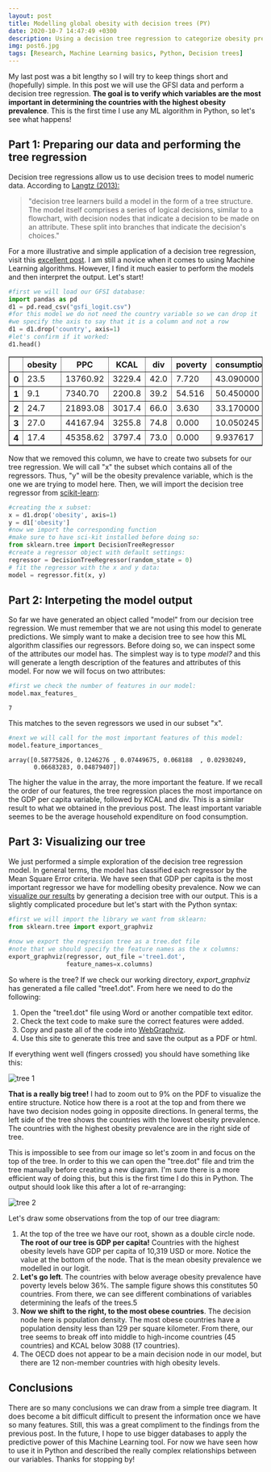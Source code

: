 ```yaml
---
layout: post
title: Modelling global obesity with decision trees (PY)
date: 2020-10-7 14:47:49 +0300
description: Using a decision tree regression to categorize obesity prevalence in 112 countries
img: post6.jpg
tags: [Research, Machine Learning basics, Python, Decision trees]
---
```


My last post was a bit lengthy so I will try to keep things short and (hopefully) simple. In this post we will use the GFSI data and perform a decision tree regression. **The goal is to verify which variables are the most important in determining the countries with the highest obesity prevalence**. This is the first time I use any ML algorithm in Python, so let's see what happens!

## Part 1: Preparing our data and performing the tree regression

Decision tree regressions allow us to use decision trees to model numeric data. According to [Langtz (2013):](https://edu.kpfu.ru/pluginfile.php/278552/mod_resource/content/1/MachineLearningR__Brett_Lantz.pdf) 
>"decision tree learners build a model in the form
>of a tree structure. The model itself comprises a series of logical decisions, similar to
>a flowchart, with decision nodes that indicate a decision to be made on an attribute.
>These split into branches that indicate the decision's choices."

For a more illustrative and simple application of a decision tree regression, visit this [excellent post](https://medium.com/swlh/making-data-trees-in-python-3a3ceb050cfd). I am still a novice when it comes to using Machine Learning algorithms. However, I find it much easier to perform the models and then interpret the output. Let's start!


```python
#first we will load our GFSI database:
import pandas as pd
d1 = pd.read_csv("gsfi_logit.csv")
#for this model we do not need the country variable so we can drop it
#we specify the axis to say that it is a column and not a row
d1 = d1.drop('country', axis=1)
#let's confirm if it worked:
d1.head()
```




<div>
<style scoped>
    .dataframe tbody tr th:only-of-type {
        vertical-align: middle;
    }

    .dataframe tbody tr th {
        vertical-align: top;
    }

    .dataframe thead th {
        text-align: middle;
    }
</style>
<table border="1" class="dataframe">
  <thead>
    <tr style="text-align: middle;">
      <th></th>
      <th>obesity</th>
      <th>PPC</th>
      <th>KCAL</th>
      <th>div</th>
      <th>poverty</th>
      <th>consumption</th>
      <th>popdens</th>
      <th>OECD</th>
    </tr>
  </thead>
  <tbody>
    <tr>
      <th>0</th>
      <td>23.5</td>
      <td>13760.92</td>
      <td>3229.4</td>
      <td>42.0</td>
      <td>7.720</td>
      <td>43.090000</td>
      <td>16.416173</td>
      <td>0</td>
    </tr>
    <tr>
      <th>1</th>
      <td>9.1</td>
      <td>7340.70</td>
      <td>2200.8</td>
      <td>39.2</td>
      <td>54.516</td>
      <td>50.450000</td>
      <td>21.607079</td>
      <td>0</td>
    </tr>
    <tr>
      <th>2</th>
      <td>24.7</td>
      <td>21893.08</td>
      <td>3017.4</td>
      <td>66.0</td>
      <td>3.630</td>
      <td>33.170000</td>
      <td>15.703889</td>
      <td>0</td>
    </tr>
    <tr>
      <th>3</th>
      <td>27.0</td>
      <td>44167.94</td>
      <td>3255.8</td>
      <td>74.8</td>
      <td>0.000</td>
      <td>10.050245</td>
      <td>3.057785</td>
      <td>1</td>
    </tr>
    <tr>
      <th>4</th>
      <td>17.4</td>
      <td>45358.62</td>
      <td>3797.4</td>
      <td>73.0</td>
      <td>0.000</td>
      <td>9.937617</td>
      <td>103.756755</td>
      <td>1</td>
    </tr>
  </tbody>
</table>
</div>



Now that we removed this column, we have to create two subsets for our tree regression. We will call "x" the subset which contains all of the regressors. Thus, "y" will be the obesity prevalence variable, which is the one we are trying to model here. Then, we will import the decision tree regressor from [scikit-learn](https://scikit-learn.org/stable/modules/generated/sklearn.tree.DecisionTreeClassifier.html):


```python
#creating the x subset:
x = d1.drop('obesity', axis=1)
y = d1['obesity']
#now we import the corresponding function
#make sure to have sci-kit installed before doing so:
from sklearn.tree import DecisionTreeRegressor  
#create a regressor object with default settings:
regressor = DecisionTreeRegressor(random_state = 0)  
# fit the regressor with the x and y data:
model = regressor.fit(x, y)
```

## Part 2: Interpeting the model output

So far we have generated an object called "model" from our decision tree regression. We must remember that we are not using this model to generate predictions. We simply want to make a decision tree to see how this ML algorithm classifies our regressors. Before doing so, we can inspect some of the attributes our model has. The simplest way is to type *model?* and this will generate a length description of the features and attributes of this model. For now we will focus on two attributes:


```python
#first we check the number of features in our model:
model.max_features_
```




    7



This matches to the seven regressors we used in our subset "x".


```python
#next we will call for the most important features of this model:
model.feature_importances_
```




    array([0.58775826, 0.1246276 , 0.07449675, 0.068188  , 0.02930249,
           0.06683283, 0.04879407])



The higher the value in the array, the more important the feature. If we recall the order of our features, the tree regression places the most importance on the GDP per capita variable, followed by KCAL and div. This is a similar result to what we obtained in the previous post. The least important variable seemes to be the average household expenditure on food consumption.

## Part 3: Visualizing our tree

We just performed a simple exploration of the decision tree regression model. In general terms, the model has classified each regressor by the Mean Square Error criteria. We have seen that GDP per capita is the most important regressor we have for modelling obesity prevalence. Now we can [visualize our results](https://www.geeksforgeeks.org/python-decision-tree-regression-using-sklearn/) by generating a decision tree with our output. This is a slightly complicated procedure but let's start with the Python syntax:


```python
#first we will import the library we want from sklearn:
from sklearn.tree import export_graphviz  
  
#now we export the regression tree as a tree.dot file
#note that we should specify the feature names as the x columns:
export_graphviz(regressor, out_file ='tree1.dot', 
                feature_names=x.columns) 
```

So where is the tree? If we check our working directory, *export_graphviz* has generated a file called "tree1.dot". From here we need to do the following:

1. Open the "tree1.dot" file using Word or another compatible text editor.
2. Check the text code to make sure the correct features were added.
3. Copy and paste all of the code into [WebGraphviz](http://www.webgraphviz.com).
4. Use this site to generate this tree and save the output as a PDF or html. 

If everything went well (fingers crossed) you should have something like this:

![tree 1]({{site.baseurl}}/assets/img/post6_p1.png)



**That is a really big tree!** I had to zoom out to 9% on the PDF to visualize the entire structure. Notice how there is a root at the top and from there we have two decision nodes going in opposite directions. In general terms, the left side of the tree shows the countries with the lowest obesity prevalence. The countries with the highest obesity prevalence are in the right side of tree. 

This is impossible to see from our image so let's zoom in and focus on the top of the tree. In order to this we can open the "tree.dot" file and trim the tree manually before creating a new diagram. I'm sure there is a more efficient way of doing this, but this is the first time I do this in Python. The output should look like this after a lot of re-arranging:


![tree 2]({{site.baseurl}}/assets/img/post6_p2.png)


Let's draw some observations from the top of our tree diagram:

1. At the top of the tree we have our root, shown as a double circle node. **The root of our tree is GDP per capita!** Countries with the highest obesity levels have GDP per capita of 10,319 USD or more. Notice the value at the bottom of the node. That is the mean obesity prevalence we modelled in our logit. 
2. **Let's go left**. The countries with below average obesity prevalence have poverty levels below 36%. The sample figure shows this constitutes 50 countries. From there, we can see different combinations of variables determining the leafs of the trees.5
3. **Now we shift to the right, to the most obese countries**. The decision node here is population density. The most obese countries have a population density less than 129 per square kilometer. From there, our tree seems to break off into middle to high-income countries (45 countries) and KCAL below 3088 (17 countries). 
4. The OECD does not appear to be a main decision node in our model, but there are 12 non-member countries with high obesity levels. 

## Conclusions
There are so many conclusions we can draw from a simple tree diagram. It does become a bit difficult difficult to present the information once we have so many features. Still, this was a great compliment to the findings from the previous post. In the future, I hope to use bigger databases to apply the predictive power of this Machine Learning tool. For now we have seen how to use it in Python and described the really complex relationships between our variables. Thanks for stopping by!
